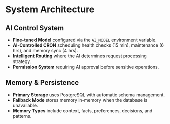 # System Architecture

## AI Control System
- **Fine-tuned Model** configured via the `AI_MODEL` environment variable.
- **AI-Controlled CRON** scheduling health checks (15 min), maintenance (6 hrs), and memory sync (4 hrs).
- **Intelligent Routing** where the AI determines request processing strategy.
- **Permission System** requiring AI approval before sensitive operations.

## Memory & Persistence
- **Primary Storage** uses PostgreSQL with automatic schema management.
- **Fallback Mode** stores memory in-memory when the database is unavailable.
- **Memory Types** include context, facts, preferences, decisions, and patterns.
